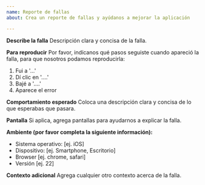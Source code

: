 ```yaml
---
name: Reporte de fallas
about: Crea un reporte de fallas y ayúdanos a mejorar la aplicación

---
```


**Describe la falla**
Descripción clara y concisa de la falla.

**Para reproducir**
Por favor, indícanos qué pasos seguiste cuando apareció la falla, para que nosotros podamos reproducirla:
1. Fui a '...'
2. Dí clic en '....'
3. Bajé a '....'
4. Aparece el error

**Comportamiento esperado**
Coloca una descripción clara y concisa de lo que esperabas que pasara.

**Pantalla**
Si aplica, agrega pantallas para ayudarnos a explicar la falla. 

**Ambiente (por favor completa la siguiente información):**
 - Sistema operativo: [ej. iOS]
 - Dispositivo: [ej. Smartphone, Escritorio]
 - Browser [ej. chrome, safari]
 - Versión [ej. 22]

**Contexto adicional**
Agrega cualquier otro contexto acerca de la falla.
